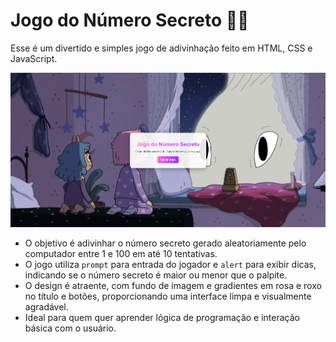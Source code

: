 # Jogo do Número Secreto 🔢🔮
Esse é um divertido e simples jogo de adivinhação feito em HTML, CSS e JavaScript. 

![Print do jogo](print.png)

 
  - O objetivo é adivinhar o número secreto gerado aleatoriamente pelo computador entre 1 e 100 em até 10 tentativas.  
  - O jogo utiliza `prompt` para entrada do jogador e `alert` para exibir dicas, indicando se o número secreto é maior ou menor que o palpite.  
  - O design é atraente, com fundo de imagem e gradientes em rosa e roxo no título e botões, proporcionando uma interface limpa e visualmente agradável.  
  - Ideal para quem quer aprender lógica de programação e interação básica com o usuário.  
